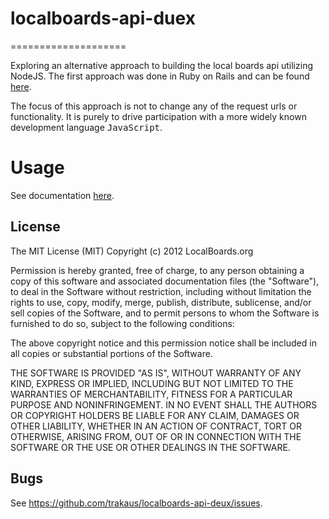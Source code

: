 # localboards-api-duex
====================

Exploring an alternative approach to building the local boards api utilizing NodeJS. The first approach was done in Ruby on Rails and can be found [here](https://github.com/noahkoch/api-localboards-org).

The focus of this approach is not to change any of the request urls or functionality. It is purely to drive participation with a more widely known development language <tt>JavaScript</tt>.


# Usage
See documentation [here](https://github.com/noahkoch/api-localboards-org/blob/master/README.md#base-path).

## License

The MIT License (MIT)
Copyright (c) 2012 LocalBoards.org

Permission is hereby granted, free of charge, to any person obtaining a copy of
this software and associated documentation files (the "Software"), to deal in
the Software without restriction, including without limitation the rights to
use, copy, modify, merge, publish, distribute, sublicense, and/or sell copies of
the Software, and to permit persons to whom the Software is furnished to do so,
subject to the following conditions:

The above copyright notice and this permission notice shall be included in all
copies or substantial portions of the Software.

THE SOFTWARE IS PROVIDED "AS IS", WITHOUT WARRANTY OF ANY KIND, EXPRESS OR
IMPLIED, INCLUDING BUT NOT LIMITED TO THE WARRANTIES OF MERCHANTABILITY,
FITNESS FOR A PARTICULAR PURPOSE AND NONINFRINGEMENT. IN NO EVENT SHALL THE
AUTHORS OR COPYRIGHT HOLDERS BE LIABLE FOR ANY CLAIM, DAMAGES OR OTHER
LIABILITY, WHETHER IN AN ACTION OF CONTRACT, TORT OR OTHERWISE, ARISING FROM,
OUT OF OR IN CONNECTION WITH THE SOFTWARE OR THE USE OR OTHER DEALINGS IN THE
SOFTWARE.

## Bugs

See <https://github.com/trakaus/localboards-api-deux/issues>.
